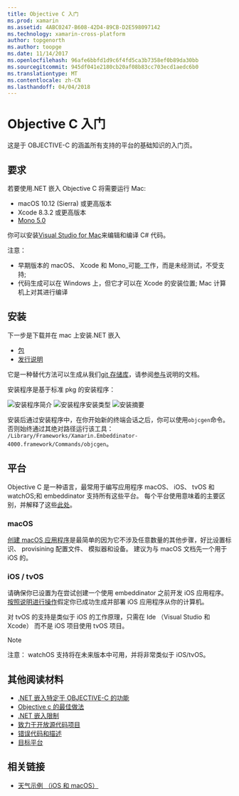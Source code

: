 ```yaml
---
title: Objective C 入门
ms.prod: xamarin
ms.assetid: 4ABC0247-B608-42D4-89CB-D2E598097142
ms.technology: xamarin-cross-platform
author: topgenorth
ms.author: toopge
ms.date: 11/14/2017
ms.openlocfilehash: 96afe6bbfd1d9c6f4fd5ca3b7358ef0b89da30bb
ms.sourcegitcommit: 945df041e2180cb20af08b83cc703ecd1aedc6b0
ms.translationtype: MT
ms.contentlocale: zh-CN
ms.lasthandoff: 04/04/2018
---
```

# <a name="getting-started-with-objective-c"></a>Objective C 入门

这是于 OBJECTIVE-C 的涵盖所有支持的平台的基础知识的入门页。


## <a name="requirements"></a>要求

若要使用.NET 嵌入 Objective C 将需要运行 Mac:

* macOS 10.12 (Sierra) 或更高版本
* Xcode 8.3.2 或更高版本
* [Mono 5.0](http://www.mono-project.com/download/)

你可以安装[Visual Studio for Mac](https://www.visualstudio.com/vs/visual-studio-mac/)来编辑和编译 C# 代码。


注意：

* 早期版本的 macOS、 Xcode 和 Mono_可能_工作，而是未经测试，不受支持;
* 代码生成可以在 Windows 上，但它才可以在 Xcode 的安装位置; Mac 计算机上对其进行编译


## <a name="installation"></a>安装

下一步是下载并在 mac 上安装.NET 嵌入

* [包](https://dl.xamarin.com/embeddinator/Xamarin.Embeddinator-4000-0.2.0.79.pkg)
* [发行说明](https://github.com/mono/Embeddinator-4000/tree/master/docs/releases)

它是一种替代方法可以生成从我们[git 存储库](https://github.com/mono/Embeddinator-4000/tree/objc)，请参阅[参与](https://github.com/mono/Embeddinator-4000/blob/master/docs/Contributing.md)说明的文档。

安装程序是基于标准 pkg 的安装程序：

![安装程序简介](images/install1.png)
![安装程序安装类型](images/install2.png)
![安装摘要](images/install3.png)

安装后通过安装程序中，在你开始新的终端会话之后，你可以使用`objcgen`命令。
否则始终通过其绝对路径运行该工具： `/Library/Frameworks/Xamarin.Embeddinator-4000.framework/Commands/objcgen`。

## <a name="platforms"></a>平台

Objective C 是一种语言，最常用于编写应用程序 macOS、 iOS、 tvOS 和 watchOS;和 embeddinator 支持所有这些平台。 每个平台使用意味着的主要区别，并解释了这些[此处](~/tools/dotnet-embedding/objective-c/platforms.md)。

### <a name="macos"></a>macOS

[创建 macOS 应用程序](~/tools/dotnet-embedding/get-started/objective-c/macos.md)是最简单的因为它不涉及任意数量的其他步骤，好比设置标识、 provisining 配置文件、 模拟器和设备。 建议为与 macOS 文档先一个用于 iOS 的。

### <a name="ios--tvos"></a>iOS / tvOS

请确保你已设置为在尝试创建一个使用 embeddinator 之前开发 iOS 应用程序。 [按照说明进行操作](~/tools/dotnet-embedding/get-started/objective-c/ios.md)假定你已成功生成并部署 iOS 应用程序从你的计算机。

对 tvOS 的支持是类似于 iOS 的工作原理，只需在 Ide （Visual Studio 和 Xcode） 而不是 iOS 项目使用 tvOS 项目。

> [!NOTE]
> 注意： watchOS 支持将在未来版本中可用，并将非常类似于 iOS/tvOS。


## <a name="further-reading"></a>其他阅读材料

* [.NET 嵌入特定于 OBJECTIVE-C 的功能](~/tools/dotnet-embedding/objective-c/index.md)
* [Objective c 的最佳做法](~/tools/dotnet-embedding/objective-c/best-practices.md)
* [.NET 嵌入限制](~/tools/dotnet-embedding/limitations.md)
* [致力于开放源代码项目](https://github.com/mono/Embeddinator-4000/blob/master/docs/Contributing.md)
* [错误代码和描述](~/tools/dotnet-embedding/errors.md)
* [目标平台](~/tools/dotnet-embedding/objective-c/platforms.md)


## <a name="related-links"></a>相关链接

- [天气示例 （iOS 和 macOS）](https://github.com/jamesmontemagno/embeddinator-weather)
